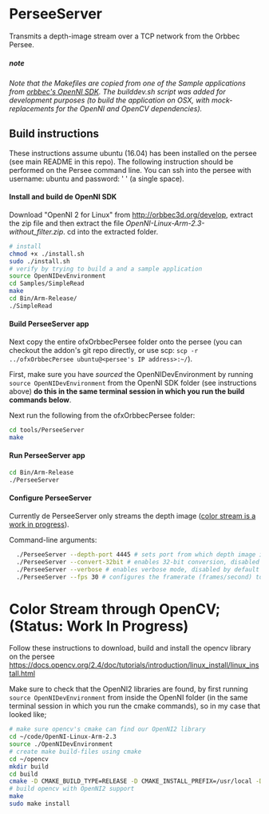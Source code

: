 # PerseeServer
Transmits a depth-image stream over a TCP network from the Orbbec Persee.

##### note
_Note that the Makefiles are copied from one of the Sample applications from [orbbec's OpenNI SDK](https://github.com/orbbec/OpenNI2). The builddev.sh script was added for development purposes (to build the application on OSX, with mock-replacements for the OpenNI and OpenCV dependencies)._

## Build instructions

These instructions assume ubuntu (16.04) has been installed on the persee (see main README in this repo). The following instruction should be performed on the Persee command line. You can ssh into the persee with username: ubuntu and password: ' ' (a single space).

#### Install and build de OpenNI SDK
Download "OpenNI 2 for Linux" from http://orbbec3d.org/develop, extract the zip file and then extract the file *OpenNI-Linux-Arm-2.3-without_filter.zip*. cd into the extracted folder.

```bash
# install
chmod +x ./install.sh
sudo ./install.sh
# verify by trying to build a and a sample application
source OpenNIDevEnvironment
cd Samples/SimpleRead
make
cd Bin/Arm-Release/
./SimpleRead
```

#### Build PerseeServer app
Next copy the entire ofxOrbbecPersee folder onto the persee (you can checkout the addon's git repo directly, or use scp: ```scp -r ../ofxOrbbecPersee ubuntu@<persee's IP address>:~/```).

First, make sure you have _sourced_ the OpenNIDevEnvironment by running ```source OpenNIDevEnvironment``` from the OpenNI SDK folder (see instructions above) **do this in the same terminal session in which you run the build commands below**.

Next run the following from the ofxOrbbecPersee folder:
```bash
cd tools/PerseeServer
make
```

#### Run PerseeServer app
```bash
cd Bin/Arm-Release
./PerseeServer
```

#### Configure PerseeServer
Currently de PerseeServer only streams the depth image ([color stream is a work in progress](https://3dclub.orbbec3d.com/t/color-stream-using-opencv-on-persee-with-ubuntu-16-04/1459)).

Command-line arguments:
```bash
  ./PerseeServer --depth-port 4445 # sets port from which depth image is streamed, 4445 by default
  ./PerseeServer --convert-32bit # enables 32-bit conversion, disabled by default (sends 16-bit)
  ./PerseeServer --verbose # enables verbose mode, disabled by default
  ./PerseeServer --fps 30 # configures the framerate (frames/second) to transmit (60 by default, though it's not guaranteed that this framerate is achieved)
```

# Color Stream through OpenCV; (Status: Work In Progress)

Follow these instructions to download, build and install the opencv library on the persee
https://docs.opencv.org/2.4/doc/tutorials/introduction/linux_install/linux_install.html

Make sure to check that the OpenNI2 libraries are found, by first running ```source OpenNIDevEnvironment``` from inside the
OpenNI folder (in the same terminal session in which you run the cmake commands), so in my case that looked like;
```bash
# make sure opencv's cmake can find our OpenNI2 library
cd ~/code/OpenNI-Linux-Arm-2.3
source ./OpenNIDevEnvironment
# create make build-files using cmake
cd ~/opencv
mkdir build
cd build
cmake -D CMAKE_BUILD_TYPE=RELEASE -D CMAKE_INSTALL_PREFIX=/usr/local -D WITH_OPENNI2=ON -D ..
# build opencv with OpenNI2 support
make
sudo make install
```
